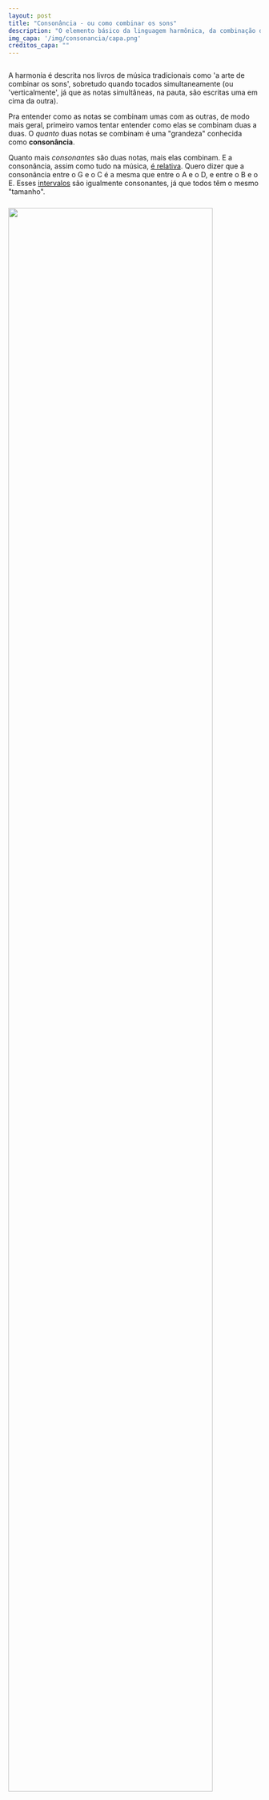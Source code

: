 ```yaml
---
layout: post
title: "Consonância - ou como combinar os sons"
description: "O elemento básico da linguagem harmônica, da combinação dos sons, é o que conhecemos como consonância. Descubra como e porquê as notas combinam ou não umas com as outras."
img_capa: '/img/consonancia/capa.png'
creditos_capa: ""
---
```


<img src='/img/consonancia/capa.png' style='width:0'/>

A harmonia é descrita nos livros de música tradicionais como 'a arte de combinar os sons', sobretudo quando tocados simultaneamente (ou 'verticalmente', já que as notas simultâneas, na pauta, são escritas uma em cima da outra).

Pra entender como as notas se combinam umas com as outras, de modo mais geral, primeiro vamos tentar entender como elas se combinam duas a duas. O *quanto* duas notas se combinam é uma "grandeza" conhecida como **consonância**.

Quanto mais *consonantes* são duas notas, mais elas combinam. E a consonância, assim como tudo na música, [é relativa](/2013/03/17/qual-e-o-tom.html). Quero dizer que a consonância entre o G e o C é a mesma que entre o A e o D, e entre o B e o E. Esses [intervalos](/2013/05/16/Intervalos.html) são igualmente consonantes, já que todos têm o mesmo "tamanho".

<img src='/img/consonancia/3_quintas.png' style='width:90%; margin:10px 0' class=""/>

Desse modo, vou limitar os exemplos dados aqui a intervalos entre o Dó e outras notas, mas tenha em mente que basta 'girar' o ciclo de notas e tudo se aplica a qualquer outra.

##Combinando Frequências

Então consonância é uma "medida" de quanto duas notas se combinam. Mas o que significa dizer que duas notas "combinam"? Dois sons podem combinar ou descombinar em vários sentidos. No caso específico da harmonia, estamos falando da combinação entre as [frequências](/2013/03/07/como-nascem-as-escalas.html) das notas.

A frequência diz respeito à velocidade de vibração do som. É uma medida normalmente feita em Hertz - vibrações por segundo.

Uma corda de violão mais esticada vibra mais rápido e portanto soa uma nota mais aguda - em uma frequência mais alta.

<img src='/img/consonancia/frequencias.png' style='margin:10px 0' class=""/>

A consonância entre duas notas significa o quanto as suas frequências 'combinam', numericamente falando. Mas mais importante que entender os números é tentar *perceber* essa relação. Deixe-se tentar expressar essa 'combinação' de modo visual.

##Percebendo a Consonância

Dada uma nota, por exemplo um Dó, quais as notas que mais combinam com ela? (Ou a pergunta equivalente: quais os [intervalos](/2013/05/16/Intervalos.html) mais consonantes?)

A nota que mais combina com o Dó é obviamente um outro Dó que vibra exatamente na mesma frequência (imagine dois instrumentos tocando a mesma nota):

<img src='/img/consonancia/intervalo_primeira.png' style='margin:10px 0;' class=""/>

(nessa figura eu desloquei uma das ondas um pouquinho pra vermos melhor as duas linhas...)

Depois dessa, a nota que mais combina com um Dó é o outro Dó uma **Oitava** acima (ou uma oitava abaixo, dá na mesma!) Essas notas combinam *muito* porque a frequência do Dó mais agudo é exatamente **o dobro** da do Dó mais grave:

<img src='/img/consonancia/intervalo_oitava.png' style='margin:10px 0' class=""/>

Note que as linhas formam um padrão uniforme, que se repete de modo perfeitamente igual a cada ciclo da nota mais grave, ou a cada dois da nota mais aguda.

Em seguida, a nota que mais combina com o Dó é o Sol, formando um intervalo de **Quinta** (Justa).

<img src='/img/consonancia/intervalo_quinta.png' style='margin:10px 0' class=""/>

O Sol tem uma frequência 1,5x mais alta que o Dó. Uma vez e meia. O que é o mesmo que dizer que o Sol é 3/2 da frequência do Dó (ou o inverso: que o Dó é 2/3 da frequência do Sol). Dois pra três. Note que as duas linhas se encontram novamente a cada 2 ciclos do Dó (linha azul) ou a cada 3 ciclos do Sol (linha vermelha).

O próximo intervalo mais consonante é o intervalo de **Quarta** (Justa) que o Dó faz com o Fá:

<img src='/img/consonancia/intervalo_quarta.png' style='margin:10px 0' class=""/>

Neste intervalo, as ondas 'se encontram' a cada 4 ciclos de uma e a cada 3 ciclos da outra. 4/3.

E assim continua a sequência de intervalos, do mais consonante para o menos consonante: **Terça Maior** (5/4), depois **Terça Menor** (6/5) depois **Segunda Maior** (7/6) e depois **Segunda Menor** (8/7).

<img src='/img/consonancia/intervalo_terca_maior.png' style='margin:10px 0' class=""/>

<img src='/img/consonancia/intervalo_terca_menor.png' style='margin:10px 0' class=""/>

<img src='/img/consonancia/intervalo_segunda_maior.png' style='margin:10px 0' class=""/>

<img src='/img/consonancia/intervalo_segunda_menor.png' style='margin:10px 0' class=""/>


Quanto mais as ondas 'demoram' a se encontrar - ou quanto menos elas 'se encaixam' - tanto mais desencontradas as notas nos soam. O intervalo de oitava se encaixa tão bem que algumas vezes chegamos a escutar um som só. O de quinta também. O intervalo de segunda menor, no entanto - o equivalente a um semitom - soa destrambelhado! As notas parecem que não encaixam...

Como você deve ter notado, a relação entre as notas dos intervalos, em ordem de consonância, formam um padrão matemático: 1/2, 2/3, 3/4, 4/5, 5/6, 6/7 e 7/8.

Essa sequência é exatamente a sequência de notas que conseguimos extrair de alguns instrumentos, dentro da mesma 'posição'... O trombone é um exemplo: com a vara na mesma posição, mudando apenas a pressão dos lábio (embocadura), conseguimos emitir exatamente essa sequência de notas. Coincidência?

Essa sequência é o que conhecemos como **Série Harmônica**.

Observe também a sequência de intervalos no ciclo das notas:

<img src='/img/consonancia/consonancia_ciclo.png' style='margin:10px 0' class=""/>

Vamos aos intervalos que ficaram faltando:

O lado esquerdo do ciclo todo cria com a tônica intervalos complementares aos da direita. Então a **Sexta Menor**, por exemplo, cria com a Tônica um intervalo com exatamente a mesma consonância da Terça Maior (o intervalo complementar). Então eles são tão consonantes quanto seus complementares.

(Sim, a Quinta é o complemento da Quarta - elas são igualmente consonantes!)

O último intervalo que falta é o que corresponde à reta que atravessa o círculo de um lado a outro, num ângulo de 180 graus. Esse intervalo, conhecido como **Trítono** (por ser formado por 3 tons) é bem importante no estudo da harmonia. Vamos falar mais sobre ele, mas por agora cabe dizer que ele é um dos mais dissonantes de todos

<img src='/img/consonancia/intervalo_tritono.png' style='margin:10px 20px; width:50%' class=""/>

##A arte da dissonância

É bom que se diga: consonância não tem nada a ver com beleza. As dissonâncias bem colocadas ficam lindas! Uma música feita apenas com acordes 'perfeitos' fica quadrada, sem graça... A arte é assim: usa combinações (ou descombinações) como temperos para criar um tecido interessante, rico.

Então uma coisa é falar genericamente a respeito de cores. O Amarelo contrapõe o Azul, fazendo com que essas cores conversarem bem. Ponto. Fora de contexto faz todo sentido! Dentro do contexto de uma obra, no entanto, genial é aquele que consegue combinar cores que muitos diriam não combinar... na prática, contexto é tudo e toda regra tem exceção.

É por isso que os acordes 'complexos' da bossa nova soam lindos. Sobretudo pelo contexto histórico-social-artístico. Naquele momento histórico, a confusão matemática das dissonâncias fez todo sentido!

Mas nada disso nos faz desconsiderar o papel das consonâncias. A arte quebra as regras - o que reforça o fato de que as regras *existem*! É justamente por elas existirem que a arte se ocupa em quebrá-las.

Uma coisa é o contexto artístico. Outra é a natureza combinatória, matemática, das ondas sonoras. O Dó se encaixa melhor com o Sol do que com o Ré. Ponto. Se o desencaixe é usado com elegância e torna uma música genial, bem. Mas isso não muda a relação matemática entre as notas.

Matematicamente falando, os intervalos, do mais consonante para o mais dissonante são: Oitava, Quinta Justa, Quarta Justa, Terça maior, Terça menor, Segunda maior e Segunda menor.


##E daí?

O que é que todo esse bla bla bla tem a ver com música? E daí que tal nota combina mais com essa do que com aquela?

A utilidade dessa teoria infelizmente não é tão imediata quanto gostaríamos. Saber quais notas combinam com quais não é o suficiente para que a gente saia compondo belas melodias, criando acordes lindos. Mas é necessário.

A consonância faz parte da base sobre a qual vamos construir a linguagem harmônica. Porque os acordes são formados em tríades de tônica-terça-quinta? Porque o acorde de dominante (5a) contrapõe diretamente o de tônica, criando um padrão de tensão-resolução ao longo da música?

Todas essas coisas constituem uma linguagem que é escrita sobre as letras das notas e seus intervalos, com suas diferentes consonâncias.

Ter familiaridade com [intervalos](/2013/05/16/Intervalos.html) e suas consonâncias vai ser bem útil quando formos falar de acordes e funções harmônicas. 

